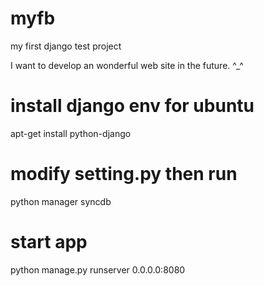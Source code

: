 # myfb

my first django test project

I want to develop an wonderful web site in the future. ^_^

# install django env for ubuntu
  apt-get install python-django

#  modify setting.py then run
  python manager syncdb

# start app
  python manage.py runserver 0.0.0.0:8080


